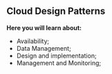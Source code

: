 ## Cloud Design Patterns

**Here you will learn about:**

- Availability;
- Data Management;
- Design and implementation;
- Management and Monitoring;
